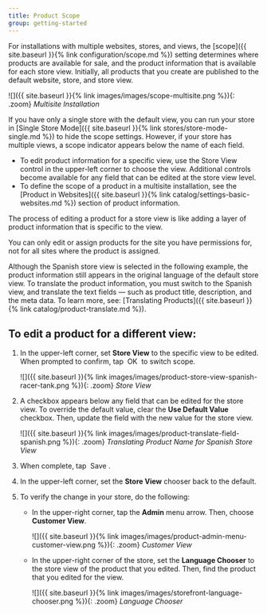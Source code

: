 ```yaml
---
title: Product Scope
group: getting-started
---
```


For installations with multiple websites, stores, and views, the [scope]({{ site.baseurl }}{% link configuration/scope.md %}) setting determines where products are available for sale, and the product information that is available for each store view. Initially, all products that you create are published to the default website, store, and store view.

![]({{ site.baseurl }}{% link images/images/scope-multisite.png %}){: .zoom}
_Multisite Installation_

If you have only a single store with the default view, you can run your store in [Single Store Mode]({{ site.baseurl }}{% link stores/store-mode-single.md %}) to hide the scope settings. However, if your store has multiple views, a scope indicator appears below the name of each field.

* To edit product information for a specific view, use the Store View control in the upper-left corner to choose the view. Additional controls become available for any field that can be edited at the store view level.
* To define the scope of a product in a multisite installation, see the [Product in Websites]({{ site.baseurl }}{% link catalog/settings-basic-websites.md %}) section of product information.

The process of editing a product for a store view is like adding a layer of product information that is specific to the view.

You can only edit or assign products for the site you have permissions for, not for all sites where the product is assigned.

Although the Spanish store view is selected in the following example, the product information still appears in the original language of the default store view. To translate the product information, you must switch to the Spanish view, and translate the text fields — such as product title, description, and the meta data. To learn more, see: [Translating Products]({{ site.baseurl }}{% link catalog/product-translate.md %}).

## To edit a product for a different view:

1. In the upper-left corner, set **Store View** to the specific view to be edited. When prompted to confirm, tap <span class="btn"> OK </span> to switch scope.

    ![]({{ site.baseurl }}{% link images/images/product-store-view-spanish-racer-tank.png %}){: .zoom}
    _Store View_

1. A checkbox appears below any field that can be edited for the store view. To override the default value, clear the **Use Default Value** checkbox. Then, update the field with the new value for the store view.

    ![]({{ site.baseurl }}{% link images/images/product-translate-field-spanish.png %}){: .zoom}
    _Translating Product Name for Spanish Store View_

1. When complete, tap <span class="btn"> Save </span>.

1. In the upper-left corner, set the **Store View** chooser back to the default.

1. To verify the change in your store, do the following:

    * In the upper-right corner, tap the **Admin** menu arrow. Then, choose **Customer View**.

        ![]({{ site.baseurl }}{% link images/images/product-admin-menu-customer-view.png %}){: .zoom}
        _Customer View_

    * In the upper-right corner of the store, set the **Language Chooser** to the store view of the product that you edited. Then, find the product that you edited for the view.

        ![]({{ site.baseurl }}{% link images/images/storefront-language-chooser.png %}){: .zoom}
        _Language Chooser_